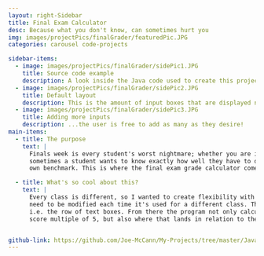```yaml
---
layout: right-Sidebar
title: Final Exam Calculator
desc: Because what you don't know, can sometimes hurt you
img: images/projectPics/finalGrader/featuredPic.JPG
categories: carousel code-projects

sidebar-items:
  - image: images/projectPics/finalGrader/sidePic1.JPG
    title: Source code example
    description: A look inside the Java code used to create this project.
  - image: images/projectPics/finalGrader/sidePic2.JPG
    title: Default layout
    description: This is the amount of input boxes that are displayed normally by the program but...
  - image: images/projectPics/finalGrader/sidePic3.JPG
    title: Adding more inputs
    description: ...the user is free to add as many as they desire!
main-items:
  - title: The purpose
    text: |
      Finals week is every student's worst nightmare; whether you are in college, or high school. With so much on the line,
      sometimes a student wants to know exactly how well they have to do on a certain test, in order to make their
      own benchmark. This is where the final exam grade calculator comes in handy.

  - title: What's so cool about this?
    text: |
      Every class is different, so I wanted to create flexibility with the program, such that the code wouldn't
      need to be modified each time it's used for a different class. This was accomplished using arrays of input elements,
      i.e. the row of text boxes. From there the program not only calculates what grade will happen for every final
      score multiple of 5, but also where that lands in relation to the students target grade.


github-link: https://github.com/Joe-McCann/My-Projects/tree/master/Java/Final%20Grade%20App/src/sample
---
```

